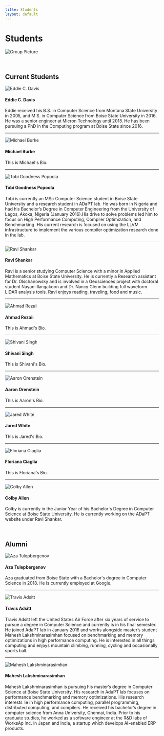 ```yaml
---
title: Students
layout: default
---
```


# Students

![Group Picture](/assets/img/fixme.jpg)

<br>

## Current Students

![Eddie C. Davis](/assets/img/DSC01368-300x279.jpg)

#### Eddie C. Davis

Eddie received his B.S. in Computer Science from Montana State University in 2005, and M.S. in Computer Science from Boise State University in 2016. He was a senior engineer at Micron Technology until 2018. He has been pursuing a PhD in the Computing program at Boise State since 2016.

* * *

![Michael Burke](/assets/img/fixme.png)

#### Michael Burke

This is Michael's Bio.

* * *

![Tobi Goodness Popoola](/assets/img/tobi-picture-300x300.jpg)

#### Tobi Goodness Popoola

Tobi is currently an MSc Computer Science student in Boise State University and a research student in ADaPT lab. He was born in Nigeria and had his Bachelor’s Degree in Computer Engineering from the University of Lagos, Akoka, Nigeria (January 2016).His drive to solve problems led him to focus on High Performance Computing, Compiler Optimization, and Benchmarking. His current research is focused on using the LLVM infrastructure to implement the various compiler optimization research done in the lab.

* * *

![Ravi Shankar](/assets/img/ravi-hs-300x215.png)

#### Ravi Shankar

Ravi is a senior studying Computer Science with a minor in Applied Mathematics at Boise State University. He is currently a Research assistant for Dr. Olschanowsky and is involved in a Geosciences project with doctoral student Nayani Ilangakoon and Dr. Nancy Glenn building full waveform LiDAR analysis tools. Ravi enjoys reading, traveling, food and music.

* * *

![Ahmad Rezaii](/assets/img/fixme.png)

#### Ahmad Rezaii

This is Ahmad's Bio.

* * *

![Shivani Singh](/assets/img/fixme.png)

#### Shivani Singh

This is Shivani's Bio.

* * *

![Aaron Orenstein](/assets/img/fixme.png)

#### Aaron Orenstein

This is Aaron's Bio.

* * *

![Jared White](/assets/img/fixme.png)

#### Jared White

This is Jared's Bio.

* * *

![Floriana Ciaglia](/assets/img/fixme.png)

#### Floriana Ciaglia

This is Floriana's Bio.

* * *

![Colby Allen](/assets/img/callen.jpg)

#### Colby Allen

Colby is currently in the Junior Year of his Bachelor's Degree in Computer Science at Boise State University. He is currently working on the ADaPT website under Ravi Shankar.

<br>

## Alumni

![Aza Tulepbergenov](/assets/img/20180821163328-46566.jpg)

#### Aza Tulepbergenov

Aza graduated from Boise State with a Bachelor's degree in Computer Science in 2018. He is currently employed at Google.

* * *

![Travis Adsitt](/assets/img/DSC01370.jpg)

#### Travis Adsitt

Travis Adsitt left the United States Air Force after six years of service to pursue a degree in Computer Science and currently is in his final semester. He joined AdaPT lab in January 2018 and works alongside master’s student Mahesh Lakshminarasimhan focused on benchmarking and memory optimizations in high performance computing. He is interested in all things computing and enjoys mountain climbing, running, cycling and occasionally sports ball.	

* * *

![Mahesh Lakshminarasimhan](/assets/img/Maheshs_Pic-277x300.png)

#### Mahesh Lakshminarasimhan

Mahesh Lakshminarasimhan is pursuing his master’s degree in Computer Science at Boise State University. His research in AdaPT lab focuses on performance benchmarking and memory optimizations. His research interests lie in high performance computing, parallel programming, distributed computing, and compilers. He received his bachelor’s degree in computer science from Anna University, Chennai, India. Prior to his graduate studies, he worked as a software engineer at the R&D labs of WorksAp Inc. in Japan and India, a startup which develops AI-enabled ERP products.
